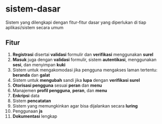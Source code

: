 # sistem-dasar
Sistem yang dilengkapi dengan fitur-fitur dasar yang diperlukan di tiap aplikasi/sistem secara umum

## Fitur
1. **Registrasi** disertai **validasi** formulir dan **verifikasi** menggunakan **surel**
2. **Masuk** juga dengan **validasi** formulir, sistem **autentikasi**, menggunakan **sesi**, dan menyimpan **kuki**
3. Sistem untuk mengakomodasi jika pengguna mengakses laman tertentu: **beranda** dan **galat**
4. Sistem untuk **mengubah** sandi jika **lupa** dengan **verifikasi surel**
5. **Otorisasi pengguna** sesuai **peran** dan **menu**
6. Manajemen **profil pengguna**, **peran**, dan **menu**
7. **Enkripsi** data
8. Sistem **pencatatan**
9. Sistem yang memungkinkan agar bisa dijalankan secara **luring**
10. Penggunaan **js**
11. **Dokumentasi** lengkap